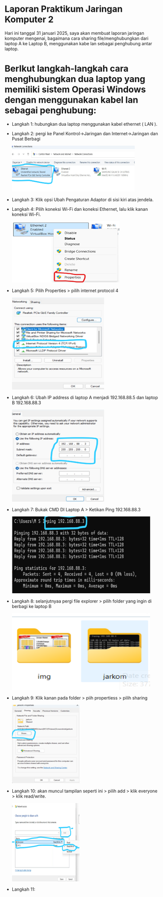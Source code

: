 # Laporan Praktikum Jaringan Komputer 2

Hari ini tanggal 31 januari 2025, saya akan membuat laporan jaringan komputer mengenai, bagaimana cara sharing file/menghubungkan dari laptop A ke Laptop B, menggunakan kabe lan sebagai penghubung antar laptop.

# BerIkut langkah-langkah cara menghubungkan dua laptop yang memiliki sistem Operasi Windows dengan menggunakan kabel lan sebagai penghubung:

- Langkah 1: hubungkan dua laptop menggunakan kabel ethernet ( LAN ).
- Langkah 2: pergi ke Panel Kontrol->Jaringan dan Internet->Jaringan dan Pusat Berbagi

  <img src="Internet.png" width=400 height=150>
- Langkah 3: Klik opsi Ubah Pengaturan Adaptor di sisi kiri atas jendela. 
- Langkah 4: Pilih koneksi Wi-Fi dan koneksi Ethernet, lalu klik kanan koneksi Wi-Fi.

  <img src="properties.png" width=350 height=200>
  
- Langkah 5: Pilih Properties > pilih internet protocol 4

   <img src="IP.png" width=300 height=300>

- Langkah 6: Ubah IP address di laptop A menjadi 192.168.88.5 dan laptop B 192.168.88.3

  <img src="192.3.png" width=300 height=300>
- Langkah 7: Bukak CMD DI Laptop A > Ketikan Ping 192.168.88.3
  
  <img src="ping 192.3 (1).png" width=450 height=250>
- Langkah 8: selanjutnyaa pergi file explorer > pilih folder yang ingin di berbagi ke laptop B

  <img src="pilih.png" width=450 height=250>
- Langkah 9: Klik kanan pada folder > piih propertiess > pilih sharing

  <img src="berbagi.png" width=220 height=255>
- Langkah 10: akan muncul tampilan seperti ini > pilih add > klik everyone > klik read/write.

  <img src="add.png" width=220 height=255>
- Langkah 11: 
